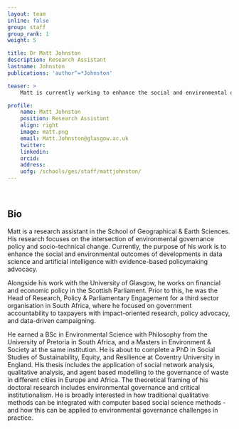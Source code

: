 ```yaml
---
layout: team
inline: false
group: staff
group_rank: 1
weight: 5

title: Dr Matt Johnston
description: Research Assistant
lastname: Johnston
publications: 'author^=*Johnston'

teaser: >
    Matt is currently working to enhance the social and environmental outcomes of developments in data science and artificial intelligence with evidence-based policymaking advocacy.

profile:
    name: Matt Johnston
    position: Research Assistant
    align: right
    image: matt.png
    email: Matt.Johnston@glasgow.ac.uk
    twitter:
    linkedin:
    orcid:
    address:
    uofg: /schools/ges/staff/mattjohnston/
---
```

<br>

## Bio
Matt is a research assistant in the School of Geographical & Earth Sciences. His research focuses on the intersection of environmental governance policy and socio-technical change. Currently, the purpose of his work is to enhance the social and environmental outcomes of developments in data science and artificial intelligence with evidence-based policymaking advocacy.

Alongside his work with the University of Glasgow, he works on financial and economic policy in the Scottish Parliament. Prior to this, he was the Head of Research, Policy & Parliamentary Engagement for a third sector organisation in South Africa, where he focused on government accountability to taxpayers with impact-oriented research, policy advocacy, and data-driven campaigning.

He earned a BSc in Environmental Science with Philosophy from the University of Pretoria in South Africa, and a Masters in Environment & Society at the same institution. He is about to complete a PhD in Social Studies of Sustainability, Equity, and Resilience at Coventry University in England. His thesis includes the application of social network analysis, qualitative analysis, and agent based modelling to the governance of waste in different cities in Europe and Africa. The theoretical framing of his doctoral research includes environmental governance and critical institutionalism. He is broadly interested in how traditional qualitative methods can be integrated with computer based social science methods - and how this can be applied to environmental governance challenges in practice.

